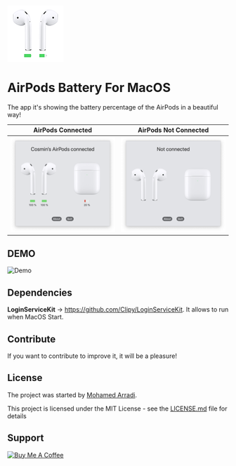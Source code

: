 ![AppIcon-AirPodsBattery-Monitor](/images/appIcon.png)

# AirPods Battery For MacOS

The app it's showing the battery percentage of the AirPods in a beautiful way! 

AirPods Connected             |  AirPods Not Connected
:-------------------------:|:-------------------------:
![AirPods Connected](/images/connected.png)  |  ![AirPods Not connected](/images/notConnected.png)


## DEMO 

![Demo](images/demo.gif)

## Dependencies

**LoginServiceKit** -> https://github.com/Clipy/LoginServiceKit. It allows to run when MacOS Start.

## Contribute

If you want to contribute to improve it, it will be a pleasure!

## License

The project was started by [Mohamed Arradi](https://github.com/mohamed-arradi).  

This project is licensed under the MIT License - see the [LICENSE.md](LICENSE.md) file for details

## Support

<a href="https://www.buymeacoffee.com/angcosmin" target="_blank"><img src="https://cdn.buymeacoffee.com/buttons/default-orange.png" alt="Buy Me A Coffee" style="height: 51px !important;width: 217px !important;" ></a>
